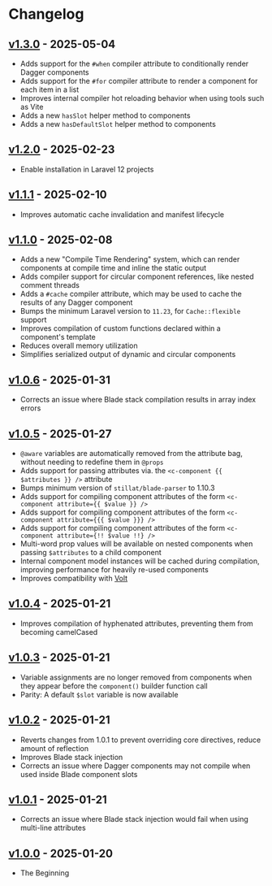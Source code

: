 # Changelog

## [v1.3.0](https://github.com/Stillat/dagger/compare/v1.2.0...v1.3.0) - 2025-05-04

- Adds support for the `#when` compiler attribute to conditionally render Dagger components
- Adds support for the `#for` compiler attribute to render a component for each item in a list
- Improves internal compiler hot reloading behavior when using tools such as Vite
- Adds a new `hasSlot` helper method to components
- Adds a new `hasDefaultSlot` helper method to components

## [v1.2.0](https://github.com/Stillat/dagger/compare/v1.1.1...v1.2.0) - 2025-02-23

- Enable installation in Laravel 12 projects

## [v1.1.1](https://github.com/Stillat/dagger/compare/v1.1.0...v1.1.1) - 2025-02-10

- Improves automatic cache invalidation and manifest lifecycle

## [v1.1.0](https://github.com/Stillat/dagger/compare/v1.0.6...v1.1.0) - 2025-02-08

- Adds a new "Compile Time Rendering" system, which can render components at compile time and inline the static output
- Adds compiler support for circular component references, like nested comment threads
- Adds a `#cache` compiler attribute, which may be used to cache the results of any Dagger component
- Bumps the minimum Laravel version to `11.23`, for `Cache::flexible` support
- Improves compilation of custom functions declared within a component's template
- Reduces overall memory utilization
- Simplifies serialized output of dynamic and circular components

## [v1.0.6](https://github.com/Stillat/dagger/compare/v1.0.5...v1.0.6) - 2025-01-31

- Corrects an issue where Blade stack compilation results in array index errors

## [v1.0.5](https://github.com/Stillat/dagger/compare/v1.0.4...v1.0.5) - 2025-01-27

- `@aware` variables are automatically removed from the attribute bag, without needing to redefine them in `@props`
- Adds support for passing attributes via. the `<c-component {{ $attributes }} />` attribute
- Bumps minimum version of `stillat/blade-parser` to 1.10.3
- Adds support for compiling component attributes of the form `<c-component attribute={{ $value }} />`
- Adds support for compiling component attributes of the form `<c-component attribute={{{ $value }}} />`
- Adds support for compiling component attributes of the form `<c-component attribute={!! $value !!} />`
- Multi-word prop values will be available on nested components when passing `$attributes` to a child component
- Internal component model instances will be cached during compilation, improving performance for heavily re-used components
- Improves compatibility with [Volt](https://livewire.laravel.com/docs/volt)

## [v1.0.4](https://github.com/Stillat/dagger/compare/v1.0.3...v1.0.4) - 2025-01-21

- Improves compilation of hyphenated attributes, preventing them from becoming camelCased

## [v1.0.3](https://github.com/Stillat/dagger/compare/v1.0.2...v1.0.3) - 2025-01-21

- Variable assignments are no longer removed from components when they appear before the `component()` builder function call
- Parity: A default `$slot` variable is now available

## [v1.0.2](https://github.com/Stillat/dagger/compare/v1.0.1...v1.0.2) - 2025-01-21

- Reverts changes from 1.0.1 to prevent overriding core directives, reduce amount of reflection
- Improves Blade stack injection
- Corrects an issue where Dagger components may not compile when used inside Blade component slots

## [v1.0.1](https://github.com/Stillat/dagger/compare/v1.0.0...v1.0.1) - 2025-01-21

- Corrects an issue where Blade stack injection would fail when using multi-line attributes

## [v1.0.0](https://github.com/Stillat/dagger/compare/v1.0.0...v1.0.0) - 2025-01-20

- The Beginning